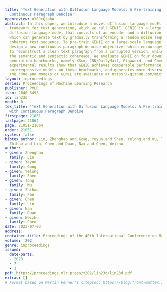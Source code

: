 ```yaml
---
title: 'Text Generation with Diffusion Language Models: A Pre-training Approach with
  Continuous Paragraph Denoise'
openreview: oY8JcQzahW
abstract: In this paper, we introduce a novel dIffusion language modEl pre-training
  framework for text generation, which we call GENIE. GENIE is a large-scale pre-trained
  diffusion language model that consists of an encoder and a diffusion-based decoder,
  which can generate text by gradually transforming a random noise sequence into a
  coherent text sequence. To pre-train GENIE on a large-scale language corpus, we
  design a new continuous paragraph denoise objective, which encourages the diffusion-decoder
  to reconstruct a clean text paragraph from a corrupted version, while preserving
  the semantic and syntactic coherence. We evaluate GENIE on four downstream text
  generation benchmarks, namely XSum, CNN/DailyMail, Gigaword, and CommonGen. Our
  experimental results show that GENIE achieves comparable performance with the state-of-the-art
  autoregressive models on these benchmarks, and generates more diverse text samples.
  The code and models of GENIE are available at https://github.com/microsoft/ProphetNet/tree/master/GENIE.
layout: inproceedings
series: Proceedings of Machine Learning Research
publisher: PMLR
issn: 2640-3498
id: lin23d
month: 0
tex_title: 'Text Generation with Diffusion Language Models: A Pre-training Approach
  with Continuous Paragraph Denoise'
firstpage: 21051
lastpage: 21064
page: 21051-21064
order: 21051
cycles: false
bibtex_author: Lin, Zhenghao and Gong, Yeyun and Shen, Yelong and Wu, Tong and Fan,
  Zhihao and Lin, Chen and Duan, Nan and Chen, Weizhu
author:
- given: Zhenghao
  family: Lin
- given: Yeyun
  family: Gong
- given: Yelong
  family: Shen
- given: Tong
  family: Wu
- given: Zhihao
  family: Fan
- given: Chen
  family: Lin
- given: Nan
  family: Duan
- given: Weizhu
  family: Chen
date: 2023-07-03
address: 
container-title: Proceedings of the 40th International Conference on Machine Learning
volume: '202'
genre: inproceedings
issued:
  date-parts:
  - 2023
  - 7
  - 3
pdf: https://proceedings.mlr.press/v202/lin23d/lin23d.pdf
extras: []
# Format based on Martin Fenner's citeproc: https://blog.front-matter.io/posts/citeproc-yaml-for-bibliographies/
---
```

